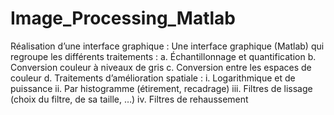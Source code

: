 # Image_Processing_Matlab
 
Réalisation d’une interface graphique :
Une interface graphique (Matlab) qui regroupe les différents traitements :
  a. Échantillonnage et quantification
  b. Conversion couleur à niveaux de gris
  c. Conversion entre les espaces de couleur
  d. Traitements d’amélioration spatiale :
     i. Logarithmique et de puissance
     ii. Par histogramme (étirement, recadrage)
     iii. Filtres de lissage (choix du filtre, de sa taille, …)
     iv. Filtres de rehaussement
